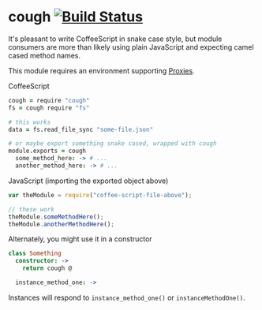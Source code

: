 # cough [![Build Status](https://travis-ci.org/nickb1080/cough.svg?branch=master)](https://travis-ci.org/nickb1080/cough)

It's pleasant to write CoffeeScript in snake case style, but module consumers are more than likely using plain JavaScript and expecting camel cased method names. 

This module requires an environment supporting [Proxies](https://developer.mozilla.org/en-US/docs/Web/JavaScript/Reference/Global_Objects/Proxy).

CoffeeScript

```coffeescript
cough = require "cough"
fs = cough require "fs"

# this works
data = fs.read_file_sync "some-file.json"

# or maybe export something snake cased, wrapped with cough
module.exports = cough
  some_method_here: -> # ...
  another_method_here: -> # ...
```

JavaScript (importing the exported object above)
```js
var theModule = require("coffee-script-file-above");

// these work
theModule.someMethodHere();
theModule.anotherMethodHere();
```

Alternately, you might use it in a constructor
```coffeescript
class Something
  constructor: ->
    return cough @

  instance_method_one: ->
```

Instances will respond to `instance_method_one()` or `instanceMethodOne()`.
